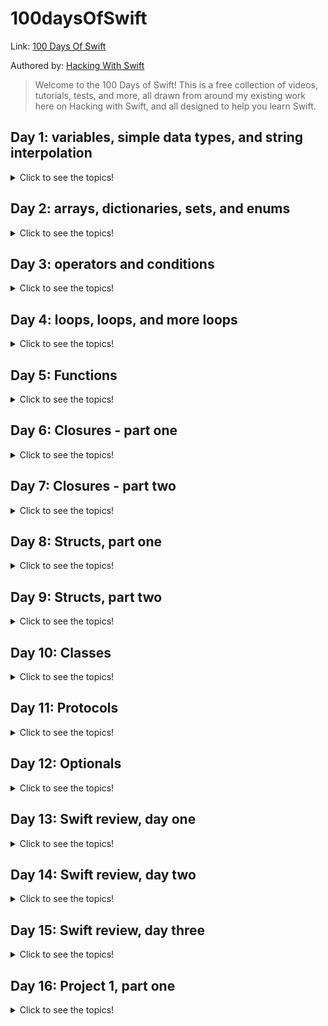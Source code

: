 
# 100daysOfSwift
Link: 
[100 Days Of Swift](https://www.hackingwithswift.com/100)

Authored by:
[Hacking With Swift](https://www.hackingwithswift.com)

> Welcome to the 100 Days of Swift! This is a free collection of videos, tutorials, tests, and more, all drawn from around my existing work here on Hacking with Swift, and all designed to help you learn Swift.

## Day 1: variables, simple data types, and string interpolation
<details>
  <summary>Click to see the topics!</summary>
  
 - Variables
 - String and Integers
 - Multi-line Strings
 - Doubles and Booleans
 - String Interpolation
 - Constants
 - Type annotations
</details>
 
## Day 2: arrays, dictionaries, sets, and enums
<details>
  <summary>Click to see the topics!</summary>

   - Arrays
   - Sets
   - Tuples
   - Arrays vs Sets vs Tuples
   - Dictionaries
   - Dictionary default values
   - Creating empty collections
   - Enumarations
   - Enum associated values
   - Enum raw values
</details>

## Day 3: operators and conditions
 <details>
  <summary>Click to see the topics!</summary>
  
   - Arithmetic Operators
   - Operator overloading
   - Compound assignment operators
   - Comparison operators
   - Conditions
   - Combining conditions
   - The ternary operator
   - Switch statements
   - Range operators
</details>

## Day 4: loops, loops, and more loops
  <details>
  <summary>Click to see the topics!</summary>
  
   - For loop
   - While loop
   - Repeat loop
   - Exiting loops
   - Exiting multiple loops
   - Skipping items
   - Infinite loops
</details>

## Day 5: Functions
  <details>
  <summary>Click to see the topics!</summary>
  
   - Writing functions
   - Accepting parameters
   - Returning values
   - Parameter labels
   - Omitting parameter labels
   - Default parameters
   - Variadic functions
   - Writing throwing functions
   - Running throwing functions
   - inout parameters
</details>

## Day 6: Closures - part one
  <details>
  <summary>Click to see the topics!</summary>
  
   - Creating basic closures
   - Accepting parameters in a closure
   - Returning values from a closure
   - Closures as parameters
   - Trailing closure syntax
</details>

## Day 7: Closures - part two
  <details>
  <summary>Click to see the topics!</summary>
  
   - Using closures as parameters when they accept parameters
   - Using closures as parameters when they return values
   - Shorthand parameter names
   - Closures with multiple parameters
   - Returning closures from functions
   - Capturing values
</details>

## Day 8: Structs, part one
  <details>
  <summary>Click to see the topics!</summary>
  
   - Creating your own structs
   - Computed properties
   - Property observers
   - Methods
   - Mutating methods
   - Properties and methods of strings
   - Properties and methods of arrays
</details>

## Day 9: Structs, part two
  <details>
  <summary>Click to see the topics!</summary>
  
   - Initializers
   - Referring to the current instance
   - Lazy properties
   - Static properties and methods
   - Access control
</details>

## Day 10: Classes
  <details>
  <summary>Click to see the topics!</summary>
  
   - Creating your own classes
   - Class inheritance
   - Overriding methods
   - Final classes
   - Copying objects
   - Deinitializers
   - Mutability
</details>

## Day 11: Protocols
  <details>
  <summary>Click to see the topics!</summary>
  
   - Protocols
   - Protocol inheritance
   - Extensions
   - Protocol extensions
   - Protocol-oriented programming
</details>

## Day 12: Optionals
  <details>
  <summary>Click to see the topics!</summary>
  
   - Handling missing data
   - Unwrapping optionals
   - Unwrapping with guard
   - Force unwrapping
   - Implicitly unwrapped optionals
   - Nil coalescing
   - Optional chaining
   - Optinional try
   - Failable initializers
   - Typecasting
</details>

## Day 13: Swift review, day one
  <details>
  <summary>Click to see the topics!</summary>
  
   - Variables and constants
   - Types of Data
   - Operators
   - String interpolation
   - Arrays
   - Dictionaries
   - Conditional statements
   - Loops
   - Switch case
</details>

## Day 14: Swift review, day two
  <details>
  <summary>Click to see the topics!</summary>
  
   - Functions
   - Optionals
   - Optional chaining
   - Enumerations
   - Structs
   - Classes
   
</details>

## Day 15: Swift review, day three
  <details>
  <summary>Click to see the topics!</summary>
  
   - Properties
   - Static properties and methods
   - Access control
   - Polymorphism and typecasting
   - Closures

</details>

## Day 16: Project 1, part one
  <details>
  <summary>Click to see the topics!</summary>
  
   - Setting up Xcode Project
   - Listing images with FileManager
   - Designing our interface

</details>
